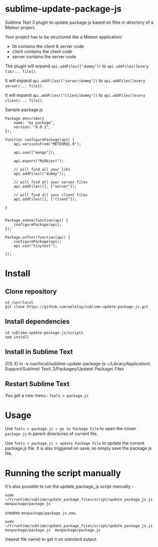 # sublime-update-package-js

Sublime Text 3 plugin to update package.js based on files in directory of a Meteor project.


Your project has to be structured like a Meteor application:
 - lib contains the client & server code
 - client contains the client code
 - server contains the server code

The plugin will expand `api.addFiles(["dummy"])` to	`api.addFiles([every lib/... file])`.

It will expand `api.addFiles(["server/dummy"])` to `api.addFiles([every server/... file])`.

It will expand `api.addFiles(["client/dummy"])` to `api.addFiles([every client/... file])`.

Sample package.js

	Package.describe({
	    name: "my package",
	    version: "0.0.1",
	});

	function configurePackage(api) {
	    api.versionsFrom("METEOR@1.0");

	    api.use(["mongo"]);

	    api.export("MyObject");

	    // will find all your libs
	    api.addFiles(["dummy"]);

	    // will find all your server files
	    api.addFiles([], ["server"]);

	    // will find all your client files
	    api.addFiles([], ["client"]);

	}


	Package.onUse(function(api) {
	    configurePackage(api);
	});

	Package.onTest(function(api) {
	    configurePackage(api);
	    api.use("tinytest");

	});


# Install

## Clone repository

    cd /usr/local
    git clone https://github.com/welelay/sublime-update-package-js.git

## Install dependencies
    cd sublime-update-package-js/scripts
    npm install


## Install in Sublime Text

(OS X)
    ln -s /usr/local/sublime-update-package-js ~/Library/Application\ Support/Sublime\ Text\ 3/Packages/Update\ Package\ Files

## Restart Sublime Text

You get a new menu : `Tools > package.js`

# Usage

Use `Tools > package.js > go to Package File` to open the closer `package.js` in parent directories of current file.

Use `Tools > package.js > update Package File` to update the current package.js file.
It is also triggered on save; so simply save the package.js file.

# Running the script manually

It's also possible to run the update_package_js script manually :

    node ~/Y/runtime/sublime/update_package_files/script/update_package_js.js monpackage/package.js

creates `monpackage/package.js.new`.

 	node ~/Y/runtime/sublime/update_package_files/script/update_package_js.js monpackage/package.js  monpackage/package.js

(repeat file name) to get it on standard output.